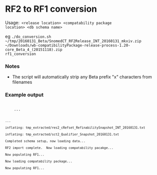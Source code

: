 # RF2 to RF1 conversion

Usage:<code> &lt;release location&gt; &lt;compatability package location&gt; &lt;db schema name&gt; </code>

eg  <code>./do_conversion.sh ~/tmp/20160131_Beta/SnomedCT_RF2Release_INT_20160131_mkxiv.zip 
~/Downloads/wb-compatibilityPackage-release-process-1.20-core_Beta_4_\(20151118\).zip rf1_conversion </code>

### Notes

* The script will automatically strip any Beta prefix "x" characters from filenames

### Example output
<code>
	...
	
	...
	
	inflating: tmp_extracted/res2_cRefset_RefinabilitySnapshot_INT_20160131.txt
	
	inflating: tmp_extracted/sct2_Qualifier_Snapshot_20160131.txt
	
	Completed schema setup, now loading data...
	
	RF2 import complete.  Now loading compatability pacakge...
	
	Now populating RF1...
	
	Now loading compatability package...
	
	Now populating RF1...
</code>